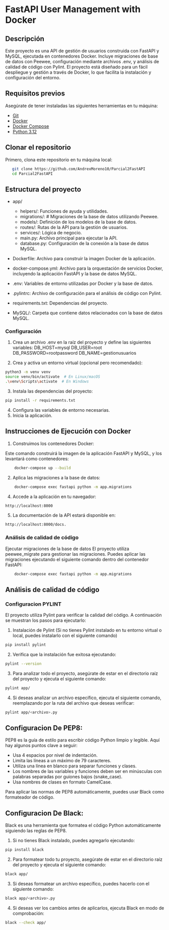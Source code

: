 # FastAPI User Management with Docker

## Descripción

Este proyecto es una API de gestión de usuarios construida con FastAPI y MySQL, ejecutada en contenedores Docker. Incluye migraciones de base de datos con Peewee, configuración mediante archivos .env, y análisis de calidad de código con Pylint. El proyecto está diseñado para un fácil despliegue y gestión a través de Docker, lo que facilita la instalación y configuración del entorno.


## Requisitos previos

Asegúrate de tener instaladas las siguientes herramientas en tu máquina:

- [Git](https://git-scm.com/)
- [Docker](https://www.docker.com/)
- [Docker Compose](https://docs.docker.com/compose/install/)
- [Python 3.12](https://www.python.org/)

## Clonar el repositorio

Primero, clona este repositorio en tu máquina local:

```bash
   git clone https://github.com/AndrexMoreno10/Parcial2FastAPI
   cd Parcial2FastAPI
```


## Estructura del proyecto

- app/
  - helpers/: Funciones de ayuda y utilidades.
  - migrations/: # Migraciones de la base de datos utilizando Peewee.
  - models/: Definición de los modelos de la base de datos.
  - routes/: Rutas de la API para la gestión de usuarios.
  - services/: Lógica de negocio.
  - main.py: Archivo principal para ejecutar la API.
  - database.py: Configuración de la conexión a la base de datos MySQL.
  
- Dockerfile: Archivo para construir la imagen Docker de la aplicación.
- docker-compose.yml: Archivo para la orquestación de servicios Docker, incluyendo la aplicación FastAPI y la base de datos MySQL.
- .env: Variables de entorno utilizadas por Docker y la base de datos.
- .pylintrc: Archivo de configuración para el análisis de código con Pylint.
- requirements.txt: Dependencias del proyecto.
- MySQL/: Carpeta que contiene datos relacionados con la base de datos MySQL.


### Configuración

1. Crea un archivo .env en la raíz del proyecto y define las siguientes variables:
    DB_HOST=mysql
    DB_USER=root
    DB_PASSWORD=rootpassword
    DB_NAME=gestionusuarios


2. Crea y activa un entorno virtual (opcional pero recomendado):
```bash
python3 -m venv venv
source venv/bin/activate  # En Linux/macOS
.\venv\Scripts\activate  # En Windows
```
3. Instala las dependencias del proyecto:
```bash
pip install -r requirements.txt
```
4. Configura las variables de entorno necesarias.
5. Inicia la aplicación.


## Instrucciones de Ejecución con Docker

1. Construimos los contenedores Docker: 

Este comando construirá la imagen de la aplicación FastAPI y MySQL, y los levantará como contenedores:
```bash
    docker-compose up --build
```
2. Aplica las migraciones a la base de datos:
```bash
    docker-compose exec fastapi python -m app.migrations
```
4. Accede a la aplicación en tu navegador:
```bash
http://localhost:8000
```
5. La documentación de la API estará disponible en:
```bash
http://localhost:8000/docs.
```

### Análisis de calidad de código

Ejecutar migraciones de la base de datos
El proyecto utiliza peewee_migrate para gestionar las migraciones. Puedes aplicar las migraciones ejecutando el siguiente comando dentro del contenedor FastAPI:
```bash
    docker-compose exec fastapi python -m app.migrations
```
    
## Análisis de calidad de código

###  Configuracion PYLINT 
El proyecto utiliza Pylint para verificar la calidad del código. A continuación se muestran los pasos para ejecutarlo:


1. Instalación de Pylint (Si no tienes Pylint instalado en tu entorno virtual o local, puedes instalarlo con el siguiente comando)
```bash
pip install pylint
```

2. Verifica que la instalación fue exitosa ejecutando:
```bash
pylint --version
```

3. Para analizar todo el proyecto, asegúrate de estar en el directorio raíz del proyecto y ejecuta el siguiente comando:
```bash
pylint app/
```
4. Si deseas analizar un archivo específico, ejecuta el siguiente comando, reemplazando <archivo> por la ruta del archivo que deseas verificar:
```bash
pylint app/<archivo>.py
```

## Configuracion De PEP8:
PEP8 es la guía de estilo para escribir código Python limpio y legible. Aquí hay algunos puntos clave a seguir:

 - Usa 4 espacios por nivel de indentación.
 - Limita las líneas a un máximo de 79 caracteres.
 - Utiliza una línea en blanco para separar funciones y clases.
 - Los nombres de las variables y funciones deben ser en minúsculas con palabras separadas por guiones bajos (snake_case).
 - Usa nombres de clases en formato CamelCase.
   
Para aplicar las normas de PEP8 automáticamente, puedes usar Black como formateador de código.

## Configuracion De Black:
Black es una herramienta que formatea el código Python automáticamente siguiendo las reglas de PEP8.

1. Si no tienes Black instalado, puedes agregarlo ejecutando:
```bash
pip install black
```
2. Para formatear todo tu proyecto, asegúrate de estar en el directorio raíz del proyecto y ejecuta el siguiente comando:
```bash
black app/
```
3. Si deseas formatear un archivo específico, puedes hacerlo con el siguiente comando:
```bash
black app/<archivo>.py
```
4. Si deseas ver los cambios antes de aplicarlos, ejecuta Black en modo de comprobación:
```bash
black --check app/
```
